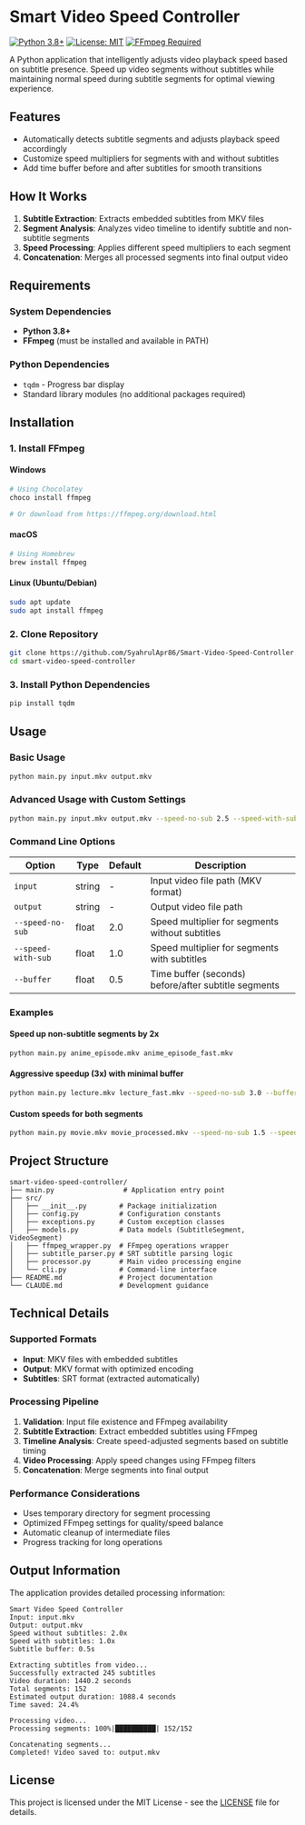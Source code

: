 # Smart Video Speed Controller

[![Python 3.8+](https://img.shields.io/badge/python-3.8+-blue.svg)](https://www.python.org/downloads/)
[![License: MIT](https://img.shields.io/badge/License-MIT-yellow.svg)](https://opensource.org/licenses/MIT)
[![FFmpeg Required](https://img.shields.io/badge/FFmpeg-Required-red.svg)](https://ffmpeg.org/)

A Python application that intelligently adjusts video playback speed based on subtitle presence. Speed up video segments without subtitles while maintaining normal speed during subtitle segments for optimal viewing experience.

## Features

- Automatically detects subtitle segments and adjusts playback speed accordingly
- Customize speed multipliers for segments with and without subtitles
- Add time buffer before and after subtitles for smooth transitions

## How It Works

1. **Subtitle Extraction**: Extracts embedded subtitles from MKV files
2. **Segment Analysis**: Analyzes video timeline to identify subtitle and non-subtitle segments
3. **Speed Processing**: Applies different speed multipliers to each segment
4. **Concatenation**: Merges all processed segments into final output video

## Requirements

### System Dependencies
- **Python 3.8+**
- **FFmpeg** (must be installed and available in PATH)

### Python Dependencies
- `tqdm` - Progress bar display
- Standard library modules (no additional packages required)

## Installation

### 1. Install FFmpeg

#### Windows
```bash
# Using Chocolatey
choco install ffmpeg

# Or download from https://ffmpeg.org/download.html
```

#### macOS
```bash
# Using Homebrew
brew install ffmpeg
```

#### Linux (Ubuntu/Debian)
```bash
sudo apt update
sudo apt install ffmpeg
```

### 2. Clone Repository
```bash
git clone https://github.com/SyahrulApr86/Smart-Video-Speed-Controller.git
cd smart-video-speed-controller
```

### 3. Install Python Dependencies
```bash
pip install tqdm
```

## Usage

### Basic Usage
```bash
python main.py input.mkv output.mkv
```

### Advanced Usage with Custom Settings
```bash
python main.py input.mkv output.mkv --speed-no-sub 2.5 --speed-with-sub 1.0 --buffer 0.3
```

### Command Line Options

| Option | Type | Default | Description |
|--------|------|---------|-------------|
| `input` | string | - | Input video file path (MKV format) |
| `output` | string | - | Output video file path |
| `--speed-no-sub` | float | 2.0 | Speed multiplier for segments without subtitles |
| `--speed-with-sub` | float | 1.0 | Speed multiplier for segments with subtitles |
| `--buffer` | float | 0.5 | Time buffer (seconds) before/after subtitle segments |

### Examples

#### Speed up non-subtitle segments by 2x
```bash
python main.py anime_episode.mkv anime_episode_fast.mkv
```

#### Aggressive speedup (3x) with minimal buffer
```bash
python main.py lecture.mkv lecture_fast.mkv --speed-no-sub 3.0 --buffer 0.2
```

#### Custom speeds for both segments
```bash
python main.py movie.mkv movie_processed.mkv --speed-no-sub 1.5 --speed-with-sub 0.9
```

## Project Structure

```
smart-video-speed-controller/
├── main.py                 # Application entry point
├── src/
│   ├── __init__.py        # Package initialization
│   ├── config.py          # Configuration constants
│   ├── exceptions.py      # Custom exception classes
│   ├── models.py          # Data models (SubtitleSegment, VideoSegment)
│   ├── ffmpeg_wrapper.py  # FFmpeg operations wrapper
│   ├── subtitle_parser.py # SRT subtitle parsing logic
│   ├── processor.py       # Main video processing engine
│   └── cli.py             # Command-line interface
├── README.md              # Project documentation
└── CLAUDE.md              # Development guidance
```

## Technical Details

### Supported Formats
- **Input**: MKV files with embedded subtitles
- **Output**: MKV format with optimized encoding
- **Subtitles**: SRT format (extracted automatically)

### Processing Pipeline
1. **Validation**: Input file existence and FFmpeg availability
2. **Subtitle Extraction**: Extract embedded subtitles using FFmpeg
3. **Timeline Analysis**: Create speed-adjusted segments based on subtitle timing
4. **Video Processing**: Apply speed changes using FFmpeg filters
5. **Concatenation**: Merge segments into final output

### Performance Considerations
- Uses temporary directory for segment processing
- Optimized FFmpeg settings for quality/speed balance
- Automatic cleanup of intermediate files
- Progress tracking for long operations

## Output Information

The application provides detailed processing information:

```
Smart Video Speed Controller
Input: input.mkv
Output: output.mkv
Speed without subtitles: 2.0x
Speed with subtitles: 1.0x
Subtitle buffer: 0.5s

Extracting subtitles from video...
Successfully extracted 245 subtitles
Video duration: 1440.2 seconds
Total segments: 152
Estimated output duration: 1088.4 seconds
Time saved: 24.4%

Processing video...
Processing segments: 100%|██████████| 152/152

Concatenating segments...
Completed! Video saved to: output.mkv
```

## License

This project is licensed under the MIT License - see the [LICENSE](LICENSE) file for details.

